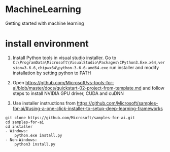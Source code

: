 # MachineLearning
Getting started with machine learning

# install environment
1. Install Python tools in visual studio installer. Go to `C:\ProgramData\Microsoft\VisualStudio\Packages\CPython3.Exe.x64,version=3.6.6,chip=x64\python-3.6.6-amd64.exe` run installer and modify installation by setting python to PATH

2. Open https://github.com/Microsoft/vs-tools-for-ai/blob/master/docs/quickstart-02-project-from-template.md and follow steps to install NVIDIA GPU driver, CUDA and cuDNN 

3. Use installer instructions from https://github.com/Microsoft/samples-for-ai/#using-a-one-click-installer-to-setup-deep-learning-frameworks
```
git clone https://github.com/Microsoft/samples-for-ai.git
cd samples-for-ai
cd installer
- Windows:
    python.exe install.py
- Non-Windows:
    python3 install.py
```
